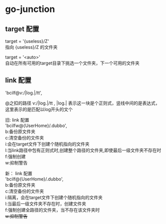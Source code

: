 # go-junction


## target 配置 
target = '{useless}/Z'<br/>
指向 {useless}/Z 的文件夹

target = '\<auto\>'<br/>
自动在所有可用的target目录下挑选一个文件夹，下一个可用的文件夹


## link 配置

'bcilf@v:/|log.|/tt',

@之扣的路径 v:/|log.|/tt , |log.| 表示这一块是个正则式，竖线中间的是表达式，
这里表示的是匹配以log开头的文个

旧:
link 配置<br/>
'bcilfw@{UserHome}/.dubbo',<br/>
b:备份原文件夹<br/>
c:清空备份的文件夹<br/>
i:会在target文件下创建个随机指向的文件夹<br/>
l:当link路径中包有正则式时,创建整个路径的文件夹,即使最后一级文件夹不存在时<br/>
f:强制创建<br/>
w:抑制警告<br/>


新：
link 配置<br/>
'bcilf@{UserHome}/.dubbo',<br/>
b:备份原文件夹<br/>
c:清空备份的文件夹<br/>
i:隔离，会在target文件下创建个随机指向的文件夹<br/>
l:当最后一级文件夹不存在时，创建文件夹<br/>
f:强制创建全路径的文件夹，当不存在该文件夹时<br/>
~~w:抑制警告~~